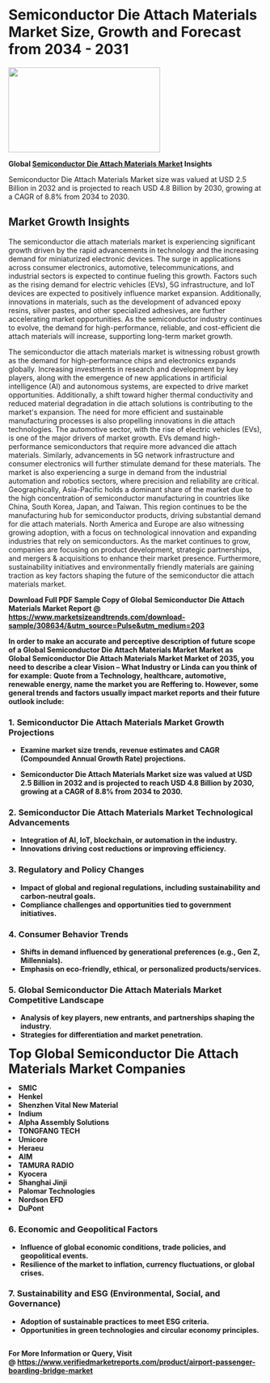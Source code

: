 <H1>Semiconductor Die Attach Materials Market Size, Growth and Forecast from 2034 - 2031</H1><img class="aligncenter size-medium wp-image-584254" src="https://thirdeyenews.in/wp-content/uploads/2034/09/Global-Market-Research-300x168.jpeg" alt="" width="300" height="168" /><p><strong>Global&nbsp;<a href="https://www.marketsizeandtrends.com/download-sample/308634/&amp;utm_source=Pulse&amp;utm_medium=203">Semiconductor Die Attach Materials Market</a> Insights</strong></p><p>Semiconductor Die Attach Materials Market size was valued at USD 2.5 Billion in 2032 and is projected to reach USD 4.8 Billion by 2030, growing at a CAGR of 8.8% from 2034 to 2030.</p><p><h2>Market Growth Insights</h2> <p>The semiconductor die attach materials market is experiencing significant growth driven by the rapid advancements in technology and the increasing demand for miniaturized electronic devices. The surge in applications across consumer electronics, automotive, telecommunications, and industrial sectors is expected to continue fueling this growth. Factors such as the rising demand for electric vehicles (EVs), 5G infrastructure, and IoT devices are expected to positively influence market expansion. Additionally, innovations in materials, such as the development of advanced epoxy resins, silver pastes, and other specialized adhesives, are further accelerating market opportunities. As the semiconductor industry continues to evolve, the demand for high-performance, reliable, and cost-efficient die attach materials will increase, supporting long-term market growth.</p> <p><strong></strong></p> <p>The semiconductor die attach materials market is witnessing robust growth as the demand for high-performance chips and electronics expands globally. Increasing investments in research and development by key players, along with the emergence of new applications in artificial intelligence (AI) and autonomous systems, are expected to drive market opportunities. Additionally, a shift toward higher thermal conductivity and reduced material degradation in die attach solutions is contributing to the market's expansion. The need for more efficient and sustainable manufacturing processes is also propelling innovations in die attach technologies. The automotive sector, with the rise of electric vehicles (EVs), is one of the major drivers of market growth. EVs demand high-performance semiconductors that require more advanced die attach materials. Similarly, advancements in 5G network infrastructure and consumer electronics will further stimulate demand for these materials. The market is also experiencing a surge in demand from the industrial automation and robotics sectors, where precision and reliability are critical. Geographically, Asia-Pacific holds a dominant share of the market due to the high concentration of semiconductor manufacturing in countries like China, South Korea, Japan, and Taiwan. This region continues to be the manufacturing hub for semiconductor products, driving substantial demand for die attach materials. North America and Europe are also witnessing growing adoption, with a focus on technological innovation and expanding industries that rely on semiconductors. As the market continues to grow, companies are focusing on product development, strategic partnerships, and mergers & acquisitions to enhance their market presence. Furthermore, sustainability initiatives and environmentally friendly materials are gaining traction as key factors shaping the future of the semiconductor die attach materials market. <p><strong></p><p><span class=""><strong>Download Full PDF Sample Copy of Global Semiconductor Die Attach Materials Market Report</strong> @ <a href="https://www.marketsizeandtrends.com/download-sample/308634/&amp;utm_source=Pulse&amp;utm_medium=203" target="_blank">https://www.marketsizeandtrends.com/download-sample/308634/&amp;utm_source=Pulse&amp;utm_medium=203</a></span></p><p>In order to make an accurate and perceptive description of future scope of a Global&nbsp;Semiconductor Die Attach Materials Market Market as Global&nbsp;Semiconductor Die Attach Materials Market Market of 2035, you need to describe a clear Vision &ndash; What Industry or Linda can you think of for example: Quote from a Technology, healthcare, automotive, renewable energy, name the market you are Reffering to. However, some general trends and factors usually impact market reports and their future outlook include:</p><h3>1.&nbsp;<strong>Semiconductor Die Attach Materials Market Growth Projections</strong></h3><ul><li>Examine market size trends, revenue estimates and CAGR (Compounded Annual Growth Rate) projections.</li><li><p>Semiconductor Die Attach Materials Market size was valued at USD 2.5 Billion in 2032 and is projected to reach USD 4.8 Billion by 2030, growing at a CAGR of 8.8% from 2034 to 2030.</p></li></ul><h3>2.&nbsp;<strong>Semiconductor Die Attach Materials Market Technological Advancements</strong></h3><ul><li>Integration of AI, IoT, blockchain, or automation in the industry.</li><li>Innovations driving cost reductions or improving efficiency.</li></ul><h3>3.&nbsp;<strong>Regulatory and Policy Changes</strong></h3><ul><li>Impact of global and regional regulations, including sustainability and carbon-neutral goals.</li><li>Compliance challenges and opportunities tied to government initiatives.</li></ul><h3>4.&nbsp;<strong>Consumer Behavior Trends</strong></h3><ul><li>Shifts in demand influenced by generational preferences (e.g., Gen Z, Millennials).</li><li>Emphasis on eco-friendly, ethical, or personalized products/services.</li></ul><h3>5.&nbsp;<strong>Global Semiconductor Die Attach Materials Market Competitive Landscape</strong></h3><ul><li>Analysis of key players, new entrants, and partnerships shaping the industry.</li><li>Strategies for differentiation and market penetration.</li></ul><p data-pm-slice="1 1 []"><span style="color: inherit; font-family: inherit; font-size: 25px;">Top Global Semiconductor Die Attach Materials Market Companies</span></p><div class="" data-test-id=""><p><li>SMIC</li><li> Henkel</li><li> Shenzhen Vital New Material</li><li> Indium</li><li> Alpha Assembly Solutions</li><li> TONGFANG TECH</li><li> Umicore</li><li> Heraeu</li><li> AIM</li><li> TAMURA RADIO</li><li> Kyocera</li><li> Shanghai Jinji</li><li> Palomar Technologies</li><li> Nordson EFD</li><li> DuPont</li></p></div><h3>6.&nbsp;<strong>Economic and Geopolitical Factors</strong></h3><ul><li>Influence of global economic conditions, trade policies, and geopolitical events.</li><li>Resilience of the market to inflation, currency fluctuations, or global crises.</li></ul><h3>7.&nbsp;<strong>Sustainability and ESG (Environmental, Social, and Governance)</strong></h3><ul><li>Adoption of sustainable practices to meet ESG criteria.</li><li>Opportunities in green technologies and circular economy principles.</li></ul><h2><strong style="font-size: 14px;">For More Information or Query, Visit @&nbsp;</strong><a style="background-color: #ffffff; font-size: 14px;" href="https://www.marketsizeandtrends.com/report/semiconductor-die-attach-materials-market/" target="_blank">https://www.verifiedmarketreports.com/product/airport-passenger-boarding-bridge-market</a></h2>
